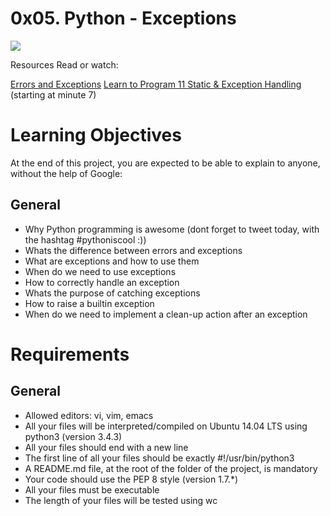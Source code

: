 # 0x05. Python - Exceptions
![](https://files.realpython.com/media/try_except.c94eabed2c59.png)

Resources
Read or watch:

[Errors and Exceptions](https://intranet.hbtn.io/rltoken/IvW-V19TlPbmMnVTHNllUg)
[Learn to Program 11 Static & Exception Handling](https://intranet.hbtn.io/rltoken/uHg99jd88sVrhuGUDfwT8g) (starting at minute 7)

# Learning Objectives
At the end of this project, you are expected to be able to explain to anyone, without the help of Google:

## General
* Why Python programming is awesome (dont forget to tweet today, with the hashtag #pythoniscool :))
* Whats the difference between errors and exceptions
* What are exceptions and how to use them
* When do we need to use exceptions
* How to correctly handle an exception
* Whats the purpose of catching exceptions
* How to raise a builtin exception
* When do we need to implement a clean-up action after an exception

# Requirements
## General
* Allowed editors: vi, vim, emacs
* All your files will be interpreted/compiled on Ubuntu 14.04 LTS using python3 (version 3.4.3)
* All your files should end with a new line
* The first line of all your files should be exactly #!/usr/bin/python3
* A README.md file, at the root of the folder of the project, is mandatory
* Your code should use the PEP 8 style (version 1.7.*)
* All your files must be executable
* The length of your files will be tested using wc